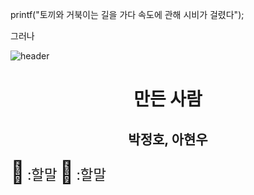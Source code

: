printf("토끼와 거북이는 길을 가다 속도에 관해 시비가 걸렸다");

그러나

![header](https://capsule-render.vercel.app/api?type=waving&animation=scaleIn&color=gradient&height=300&section=header&text=토끼와_거북이&fontSize=60&fontAlign=75&stroke=FF00FF&strokeWidth=.50)

<div align="center">

# 만든 사람

## 박정호, 아현우

</div>

<span style="font-size:250%">🐰</span>
<span style="font-size:160%">:할말</span>
<span style="font-size:250%">🐢</span>
<span style="font-size:160%">:할말</span>